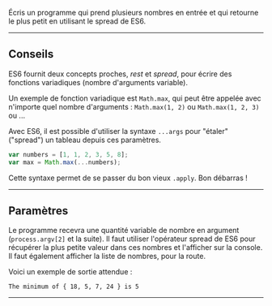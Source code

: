 Écris un programme qui prend plusieurs nombres en entrée et qui retourne le plus petit en utilisant le spread de ES6.

----------------------------------------------------------------------
## Conseils

ES6 fournit deux concepts proches, _rest_ et _spread_, pour écrire des fonctions variadiques (nombre d'arguments variable).

Un exemple de fonction variadique est `Math.max`, qui peut être appelée avec n'importe quel nombre d'arguments : `Math.max(1, 2)` ou `Math.max(1, 2, 3)` ou ...

Avec ES6, il est possible d'utiliser la syntaxe `...args` pour "étaler" ("spread") un tableau depuis ces paramètres.

```js
var numbers = [1, 1, 2, 3, 5, 8];
var max = Math.max(...numbers);
```

Cette syntaxe permet de se passer du bon vieux `.apply`. Bon débarras !

----------------------------------------------------------------------
## Paramètres 

Le programme recevra une quantité variable de nombre en argument (`process.argv[2]` et la suite). Il faut utiliser l'opérateur spread de ES6 pour récupérer la plus petite valeur dans ces nombres et l'afficher sur la console. Il faut également afficher la liste de nombres, pour la route.

Voici un exemple de sortie attendue :

```
The minimum of { 18, 5, 7, 24 } is 5
```

----------------------------------------------------------------------
